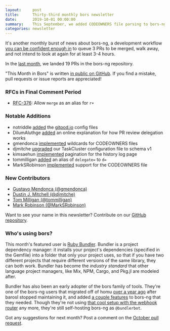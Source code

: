 ```yaml
---
layout:     post
title:      Thirty-third monthly bors newsletter
date:       2019-10-01 00:00:00
summary:    This September, we added CODEOWNERS file parsing to bors-ng itself
categories: newsletter
---
```


It's another monthly burst of news about bors-ng, a development workflow [you can be confident enough in](https://twitter.com/duckinator/status/1176922838844006400) to queue 3 PRs to be merged, walk away, and not intend to look at again for at least 3-4 hours.

In the [last month](https://github.com/bors-ng/bors-ng/pulls?utf8=%E2%9C%93&q=is%3Apr%20is%3Amerged%20closed%3A2019-09-01..2019-09-30),
we landed 19 PRs in the bors-ng repository.

"This Month in Bors" is written [in public on GitHub][GitHub for TMiB].
If you find a mistake, pull requests or issue reports are appreciated!

[GitHub for TMiB]: https://github.com/bors-ng/bors-ng.github.io


### RFCs in Final Comment Period

* [RFC-376](https://forum.bors.tech/t/allow-merge-as-an-alias-for-r/376): Allow `merge` as an alias for `r+`


### Notable Additions

* notriddle [added](https://github.com/bors-ng/bors-ng/pull/758) the [gitpod.io](https://gitpod.io) config files
* DilumAluthge [added](https://github.com/bors-ng/bors-ng/pull/755) an online explanation for how PR review delegation works
* gmendonca [implemented](https://github.com/bors-ng/bors-ng/pull/753) wildcards for CODEOWNERS files
* djmitche [upgraded](https://github.com/bors-ng/bors-ng/pull/749) our TaskCluster configuration file to schema v1
* kimsaehun [implemented](https://github.com/bors-ng/bors-ng/pull/737) pagination for the history log page
* tommilligan [added](https://github.com/bors-ng/bors-ng/pull/727) an alias of `delegate=` to `d=`
* MarkSRobinson [implemented](https://github.com/bors-ng/bors-ng/pull/725) support for the CODEOWNERS file


### New Contributors

* [Gustavo Mendonca (@gmendonca)](https://github.com/gmendonca)
* [Dustin J. Mitchell (@djmitche)](https://github.com/djmitche)
* [Tom Milligan (@tommilligan)](https://github.com/tommilligan)
* [Mark Robinson (@MarkSRobinson)](https://github.com/MarkSRobinson)

Want to see your name in this newsletter? Contribute on our [GitHub repository](https://github.com/bors-ng/bors-ng).


### Who's using bors?

This month's featured user is [Ruby Bundler](https://bundler.io/).
Bundler is a project dependency manager:
it installs your project's dependencies (specified in the Gemfile) into a folder that only your project uses, so that if you have two different projects that require different versions of the same library, they can both work.
Bundler has become the *industry standard* that other language project managers, like Mix, NPM, Cargo, and Pkg.jl are modeled after.

Bundler has also been an early adopter of the bors family of tools.
They're one of the bors-ng users that migrated off of homu [over a year ago](https://github.com/bundler/bundler/commit/7856ce7d6d491e596fbe9e0c62dc80d5a89a5fd2) after barosl stopped maintaining it, and added [a couple features](https://github.com/bors-ng/bors-ng/pulls?utf8=%E2%9C%93&q=is%3Apr+author%3Aindirect) to bors-ng that they needed.
Though they're not using [that cool setup with the webhook router](https://bors.tech/writeup/2018/09/26/bundlerbot/) any more, they're still self-hosting bors-ng as `@bundlerbot`.

Got any suggestions for next month?
Post a comment on the [October pull request](https://github.com/bors-ng/bors-ng.github.io/pull/90).
